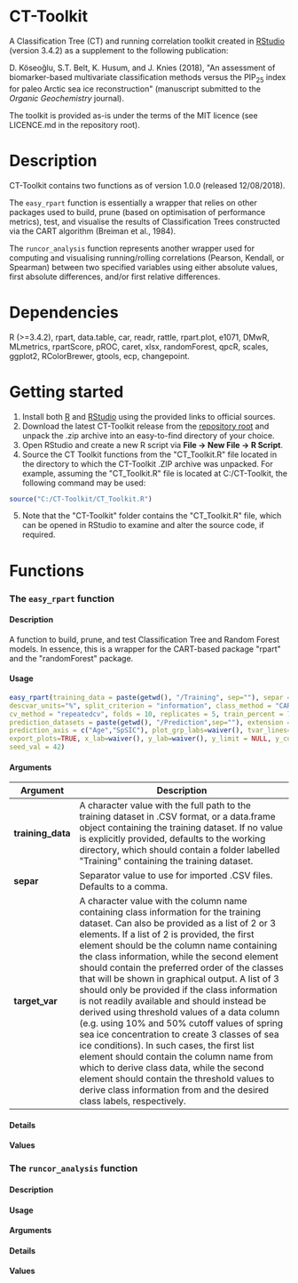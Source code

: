 # CT-Toolkit
A Classification Tree (CT) and running correlation toolkit created in [RStudio](https://www.rstudio.com/products/rstudio/download/) (version 3.4.2) as a supplement to the following publication: 

D. Köseoğlu, S.T. Belt, K. Husum, and J. Knies (2018), "An assessment of biomarker-based multivariate classification methods versus the PIP<sub>25</sub> index for paleo Arctic sea ice reconstruction" (manuscript submitted to the <i>Organic Geochemistry</i> journal).

The toolkit is provided as-is under the terms of the MIT licence (see LICENCE.md in the repository root).

# Description
CT-Toolkit contains two functions as of version 1.0.0 (released 12/08/2018).

The `easy_rpart` function is essentially a wrapper that relies on other packages used to build, prune (based on optimisation of performance metrics), test, and visualise the results of Classification Trees constructed via the CART algorithm (Breiman et al., 1984).

The `runcor_analysis` function represents another wrapper used for computing and visualising running/rolling correlations (Pearson, Kendall, or Spearman) between two specified variables using either absolute values, first absolute differences, and/or first relative differences.

# Dependencies
R (>=3.4.2), rpart, data.table, car, readr, rattle, rpart.plot, e1071, DMwR, MLmetrics, rpartScore, pROC, caret, xlsx, randomForest, qpcR, scales, ggplot2, RColorBrewer, gtools, ecp, changepoint.

# Getting started
1. Install both [R](https://cran.r-project.org/mirrors.html) and [RStudio](https://www.rstudio.com/products/rstudio/download/) using the provided links to official sources.
2. Download the latest CT-Toolkit release from the [repository root](https://github.com/Deniz-Koseoglu/CT-Toolkit) and unpack the .zip archive into an easy-to-find directory of your choice.
3. Open RStudio and create a new R script via **File -> New File -> R Script**.
4. Source the CT Toolkit functions  from the "CT_Toolkit.R" file located in the directory to which the CT-Toolkit .ZIP archive was unpacked. For example, assuming the "CT_Toolkit.R" file is located at C:/CT-Toolkit, the following command may be used:
```r
source("C:/CT-Toolkit/CT_Toolkit.R")
```
5. Note that the "CT-Toolkit" folder contains the "CT_Toolkit.R" file, which can be opened in RStudio to examine and alter the source code, if required.

# Functions
### The `easy_rpart` function
#### Description
A function to build, prune, and test Classification Tree and Random Forest models. In essence, this is a wrapper for the CART-based package "rpart" and the "randomForest" package.

#### Usage
```r
easy_rpart(training_data = paste(getwd(), "/Training", sep=""), separ = ",", target_var, descriptive_vars, scale_vars=FALSE, 
descvar_units="%", split_criterion = "information", class_method = "CART", prune_method = "both", tree_number = 500, rf_vars = 3, 
cv_method = "repeatedcv", folds = 10, replicates = 5, train_percent = 70, tuning_metric = "Kappa", predictions = TRUE, 
prediction_datasets = paste(getwd(), "/Prediction",sep=""), extension = "\\.csv$", plot_predictions = TRUE, 
prediction_axis = c("Age","SpSIC"), plot_grp_labs=waiver(), tvar_lines=c(10,50), plot_cols=brewer.pal(5, "Set3"), export_results = TRUE, 
export_plots=TRUE, x_lab=waiver(), y_lab=waiver(), y_limit = NULL, y_cut = waiver(), width = 10, height = 10, export_path = getwd(), 
seed_val = 42)
```

#### Arguments
| Argument        | Description           |
| ------------- |-------------|
| **training_data** | A character value with the full path to the training dataset in .CSV format, or a data.frame object containing the training dataset. If no value is explicitly provided, defaults to the working directory, which should contain a folder labelled "Training" containing the training dataset. |
| **separ**      | Separator value to use for imported .CSV files. Defaults to a comma.|
| **target_var** | A character value with the column name containing class information for the training dataset. Can also be provided as a list of 2 or 3 elements. If a list of 2 is provided, the first element should be the column name containing the class information, while the second element should contain the preferred order of the classes that will be shown in graphical output. A list of 3 should only be provided if the class information is not readily available and should instead be derived using threshold values of a data column (e.g. using 10% and 50% cutoff values of spring sea ice concentration to create 3 classes of sea ice conditions). In such cases, the first list element should contain the column name from which to derive class data, while the second element should contain the threshold values to derive class information from and the desired class labels, respectively.|


#### Details


#### Values


### The `runcor_analysis` function
#### Description


#### Usage


#### Arguments


#### Details

#### Values


